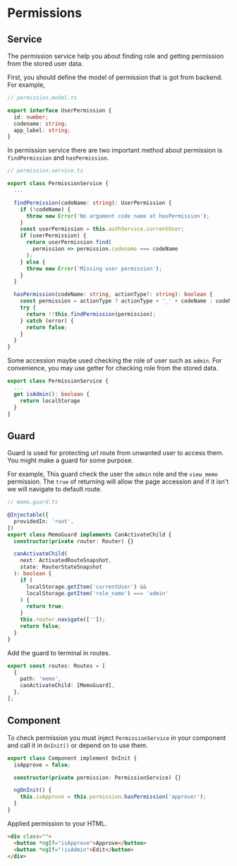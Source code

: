 # Permissions

<!-- After you get user information from the data store.

you should collect permission in the permission service.

For handling permission, we can use service, guard to help allowance in component. -->

## Service

The permission service help you about finding role and getting permission from the stored user data.

First, you should define the model of permission that is got from backend. For example,

```typescript
// permission.model.ts

export interface UserPermission {
  id: number;
  codename: string;
  app_label: string;
}
```

In permission service there are two important method about permission is `findPermission` and `hasPermission`.

```typescript
// permission.service.ts

export class PermissionService {
  ...

  findPermission(codeName: string): UserPermission {
    if (!codeName) {
      throw new Error('No argument code name at hasPermission');
    }
    const userPermission = this.authService.currentUser;
    if (userPermission) {
      return userPermission.find(
        permission => permission.codename === codeName
      );
    } else {
      throw new Error('Missing user permission');
    }
  }

  hasPermission(codeName: string, actionType?: string): boolean {
    const permission = actionType ? actionType + '_' + codeName : codeName;
    try {
      return !!this.findPermission(permission);
    } catch (error) {
      return false;
    }
  }
}
```

Some accession maybe used checking the role of user such as `admin`. For convenience, you may use getter for checking role from the stored data.

```typescript
export class PermissionService {
  ...
  get isAdmin(): boolean {
    return localStorage
  }
}
```

## Guard

Guard is used for protecting url route from unwanted user to access them. You might make a guard for some purpose.

For example, This guard check the user the `admin` role and the `view_memo` permission. The `true` of returning will allow the page accession and if it isn't we will navigate to default route.

```typescript
// memo.guard.ts

@Injectable({
  providedIn: 'root',
})
export class MemoGuard implements CanActivateChild {
  constructor(private router: Router) {}

  canActivateChild(
    next: ActivatedRouteSnapshot,
    state: RouterStateSnapshot
  ): boolean {
    if (
      localStorage.getItem('currentUser') &&
      localStorage.getItem('role_name') === 'admin'
    ) {
      return true;
    }
    this.router.navigate(['']);
    return false;
  }
}
```

Add the guard to terminal in routes.

```typescript
export const routes: Routes = [
  {
    path: 'memo',
    canActivateChild: [MemoGuard],
  },
];
```

## Component

To check permission you must inject `PermissionService` in your component and call it in `OnInit()` or depend on to use them.

```typescript
export class Component implement OnInit {
  isApprove = false;

  constructor(private permission: PermissionService) {}

  ngOnInit() {
    this.isApprove = this.permission.hasPermission('approver');
  }
}
```

Applied permission to your HTML.

```html
<div class="">
  <button *ngIf="isApprove">Approve</button>
  <button *ngIf="!isAdmin">Edit</button>
</div>
```

